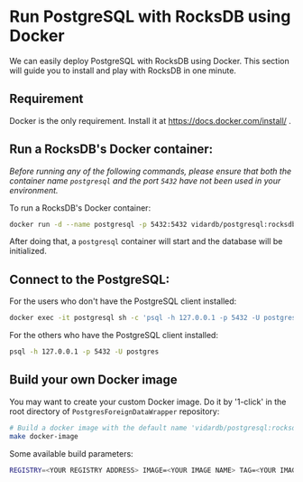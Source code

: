 # Run PostgreSQL with RocksDB using Docker

We can easily deploy PostgreSQL with RocksDB using Docker. This section will guide you to install and play with RocksDB in one minute.

## Requirement

Docker is the only requirement. Install it at https://docs.docker.com/install/ .

## Run a RocksDB's Docker container:

*Before running any of the following commands, please ensure that both the container name `postgresql` and the port `5432` have not been used in your environment.*

To run a RocksDB's Docker container:

```sh
docker run -d --name postgresql -p 5432:5432 vidardb/postgresql:rocksdb-6.2.4
```

After doing that, a `postgresql` container will start and the database will be initialized.

## Connect to the PostgreSQL:

For the users who don't have the PostgreSQL client installed:

```sh
docker exec -it postgresql sh -c 'psql -h 127.0.0.1 -p 5432 -U postgres'
```

For the others who have the PostgreSQL client installed:

```sh
psql -h 127.0.0.1 -p 5432 -U postgres
```

## Build your own Docker image

You may want to create your custom Docker image. Do it by '1-click' in the root directory of `PostgresForeignDataWrapper` repository:

```sh
# Build a docker image with the default name 'vidardb/postgresql:rocksdb-6.2.4'
make docker-image
```

Some available build parameters:

```sh
REGISTRY=<YOUR REGISTRY ADDRESS> IMAGE=<YOUR IMAGE NAME> TAG=<YOUR IMAGE TAG> make docker-image 
```
